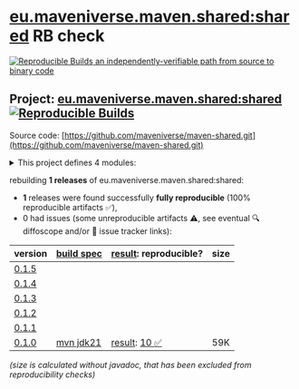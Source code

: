 [eu.maveniverse.maven.shared:shared](https://central.sonatype.com/artifact/eu.maveniverse.maven.shared/shared/versions) RB check
=======

[![Reproducible Builds](https://reproducible-builds.org/images/logos/rb.svg) an independently-verifiable path from source to binary code](https://reproducible-builds.org/)

## Project: [eu.maveniverse.maven.shared:shared](https://central.sonatype.com/artifact/eu.maveniverse.maven.shared/shared/versions) [![Reproducible Builds](https://img.shields.io/endpoint?url=https://raw.githubusercontent.com/jvm-repo-rebuild/reproducible-central/master/content/eu/maveniverse/maven/shared/shared/badge.json)](https://github.com/jvm-repo-rebuild/reproducible-central/blob/master/content/eu/maveniverse/maven/shared/shared/README.md)

Source code: [https://github.com/maveniverse/maven-shared.git](https://github.com/maveniverse/maven-shared.git)

<details><summary>This project defines 4 modules:</summary>

* [eu.maveniverse.maven.shared:core](https://central.sonatype.com/artifact/eu.maveniverse.maven.shared/core/overview)
* [eu.maveniverse.maven.shared:extension](https://central.sonatype.com/artifact/eu.maveniverse.maven.shared/extension/overview)
* [eu.maveniverse.maven.shared:plugin](https://central.sonatype.com/artifact/eu.maveniverse.maven.shared/plugin/overview)
* [eu.maveniverse.maven.shared:shared](https://central.sonatype.com/artifact/eu.maveniverse.maven.shared/shared/overview)
</details>

rebuilding **1 releases** of eu.maveniverse.maven.shared:shared:
- **1** releases were found successfully **fully reproducible** (100% reproducible artifacts :white_check_mark:),
- 0 had issues (some unreproducible artifacts :warning:, see eventual :mag: diffoscope and/or :memo: issue tracker links):

| version | [build spec](/BUILDSPEC.md) | [result](https://reproducible-builds.org/docs/jvm/): reproducible? | size |
| -- | --------- | ------ | -- |
| [0.1.5](https://central.sonatype.com/artifact/eu.maveniverse.maven.shared/shared/0.1.5/pom) | | | |
| [0.1.4](https://central.sonatype.com/artifact/eu.maveniverse.maven.shared/shared/0.1.4/pom) | | | |
| [0.1.3](https://central.sonatype.com/artifact/eu.maveniverse.maven.shared/shared/0.1.3/pom) | | | |
| [0.1.2](https://central.sonatype.com/artifact/eu.maveniverse.maven.shared/shared/0.1.2/pom) | | | |
| [0.1.1](https://central.sonatype.com/artifact/eu.maveniverse.maven.shared/shared/0.1.1/pom) | | | |
| [0.1.0](https://central.sonatype.com/artifact/eu.maveniverse.maven.shared/shared/0.1.0/pom) | [mvn jdk21](shared-0.1.0.buildspec) | [result](shared-0.1.0.buildinfo): [10 :white_check_mark: ](shared-0.1.0.buildcompare) | 59K |

<i>(size is calculated without javadoc, that has been excluded from reproducibility checks)</i>
